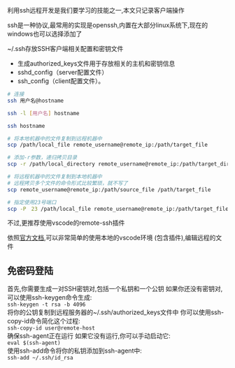 利用ssh远程开发是我们要学习的技能之一,本文只记录客户端操作

ssh是一种协议,最常用的实现是openssh,内置在大部分linux系统下,现在的windows也可以选择添加了

~/.ssh存放SSH客户端相关配置和密钥文件
- 生成authorized_keys文件用于存放相关的主机和密钥信息
- sshd_config（server配置文件）
- ssh_config（client配置文件）。


```bash
# 连接
ssh 用户名@hostname

ssh -l [用户名] hostname

ssh hostname

# 将本地机器中的文件复制到远程机器中
scp /path/local_file remote_username@remote_ip:/path/target_file

# 添加-r参数，递归拷贝目录
scp -r /path/local_directory remote_username@remote_ip:/path/target_directory

# 将远程机器中的文件复制到本地机器中
# 远程拷贝多个文件的命令形式比较繁琐，就不写了
scp remote_username@remote_ip:/path/source_file /path/target_file

# 指定使用23号端口
scp -P　23 /path/local_file remote_username@remote_ip:/path/target_file
```

不过,更推荐使用vscode的remote-ssh插件

依照[官方文档](https://vscode.github.net.cn/docs/remote/ssh),可以非常简单的使用本地的vscode环境 (包含插件),编辑远程的文件


## 免密码登陆
首先,你需要生成一对SSH密钥对,包括一个私钥和一个公钥 如果你还没有密钥对,可以使用ssh-keygen命令生成:  
`ssh-keygen -t rsa -b 4096`  
将你的公钥复制到远程服务器的~/.ssh/authorized_keys文件中 你可以使用ssh-copy-id命令简化这个过程:  
`ssh-copy-id user@remote-host`  
确保ssh-agent正在运行 如果它没有运行,你可以手动启动它:  
`eval $(ssh-agent)`  
使用ssh-add命令将你的私钥添加到ssh-agent中:  
`ssh-add ~/.ssh/id_rsa`  